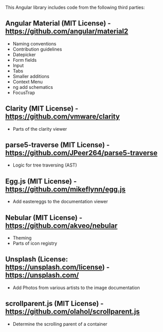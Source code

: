 This Angular library includes code from the following third parties:

## Angular Material (MIT License) - https://github.com/angular/material2
* Naming conventions
* Contribution guidelines
* Datepicker
* Form fields
* Input
* Tabs
* Smaller additions
* Context Menu
* ng add schematics
* FocusTrap
## Clarity (MIT License) - https://github.com/vmware/clarity
* Parts of the clarity viewer
## parse5-traverse (MIT License) - https://github.com/JPeer264/parse5-traverse
* Logic for tree traversing (AST)
## Egg.js (MIT License) - https://github.com/mikeflynn/egg.js
* Add eastereggs to the documentation viewer
## Nebular (MIT License) - https://github.com/akveo/nebular
* Theming
* Parts of icon registry
## Unsplash (License: https://unsplash.com/license) - https://unsplash.com/
* Add Photos from various artists to the image documentation

## scrollparent.js (MIT License) - https://github.com/olahol/scrollparent.js
* Determine the scrolling parent of a container
